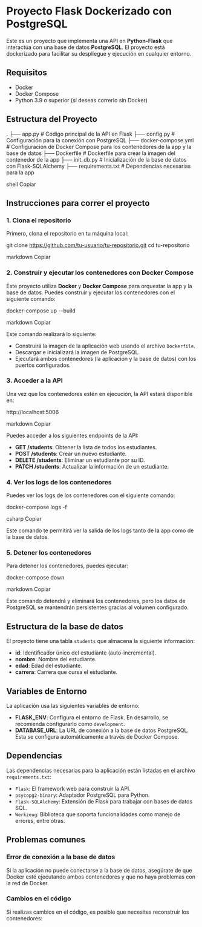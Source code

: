 # Proyecto Flask Dockerizado con PostgreSQL

Este es un proyecto que implementa una API en **Python-Flask** que interactúa con una base de datos **PostgreSQL**. El proyecto está dockerizado para facilitar su despliegue y ejecución en cualquier entorno.

## Requisitos

- Docker
- Docker Compose
- Python 3.9 o superior (si deseas correrlo sin Docker)

## Estructura del Proyecto

. ├── app.py # Código principal de la API en Flask ├── config.py # Configuración para la conexión con PostgreSQL ├── docker-compose.yml # Configuración de Docker Compose para los contenedores de la app y la base de datos ├── Dockerfile # Dockerfile para crear la imagen del contenedor de la app ├── init_db.py # Inicialización de la base de datos con Flask-SQLAlchemy ├── requirements.txt # Dependencias necesarias para la app

shell
Copiar

## Instrucciones para correr el proyecto

### 1. Clona el repositorio

Primero, clona el repositorio en tu máquina local:

git clone https://github.com/tu-usuario/tu-repositorio.git cd tu-repositorio

markdown
Copiar

### 2. Construir y ejecutar los contenedores con Docker Compose

Este proyecto utiliza **Docker** y **Docker Compose** para orquestar la app y la base de datos. Puedes construir y ejecutar los contenedores con el siguiente comando:

docker-compose up --build

markdown
Copiar

Este comando realizará lo siguiente:

- Construirá la imagen de la aplicación web usando el archivo `Dockerfile`.
- Descargar e inicializará la imagen de PostgreSQL.
- Ejecutará ambos contenedores (la aplicación y la base de datos) con los puertos configurados.

### 3. Acceder a la API

Una vez que los contenedores estén en ejecución, la API estará disponible en:

http://localhost:5006

markdown
Copiar

Puedes acceder a los siguientes endpoints de la API:

- **GET /students**: Obtener la lista de todos los estudiantes.
- **POST /students**: Crear un nuevo estudiante.
- **DELETE /students**: Eliminar un estudiante por su ID.
- **PATCH /students**: Actualizar la información de un estudiante.

### 4. Ver los logs de los contenedores

Puedes ver los logs de los contenedores con el siguiente comando:

docker-compose logs -f

csharp
Copiar

Este comando te permitirá ver la salida de los logs tanto de la app como de la base de datos.

### 5. Detener los contenedores

Para detener los contenedores, puedes ejecutar:

docker-compose down

markdown
Copiar

Este comando detendrá y eliminará los contenedores, pero los datos de PostgreSQL se mantendrán persistentes gracias al volumen configurado.

## Estructura de la base de datos

El proyecto tiene una tabla `students` que almacena la siguiente información:

- **id**: Identificador único del estudiante (auto-incremental).
- **nombre**: Nombre del estudiante.
- **edad**: Edad del estudiante.
- **carrera**: Carrera que cursa el estudiante.

## Variables de Entorno

La aplicación usa las siguientes variables de entorno:

- **FLASK_ENV**: Configura el entorno de Flask. En desarrollo, se recomienda configurarlo como `development`.
- **DATABASE_URL**: La URL de conexión a la base de datos PostgreSQL. Esta se configura automáticamente a través de Docker Compose.

## Dependencias

Las dependencias necesarias para la aplicación están listadas en el archivo `requirements.txt`:

- `Flask`: El framework web para construir la API.
- `psycopg2-binary`: Adaptador PostgreSQL para Python.
- `Flask-SQLAlchemy`: Extensión de Flask para trabajar con bases de datos SQL.
- `Werkzeug`: Biblioteca que soporta funcionalidades como manejo de errores, entre otras.

## Problemas comunes

### Error de conexión a la base de datos

Si la aplicación no puede conectarse a la base de datos, asegúrate de que Docker esté ejecutando ambos contenedores y que no haya problemas con la red de Docker.

### Cambios en el código

Si realizas cambios en el código, es posible que necesites reconstruir los contenedores:
